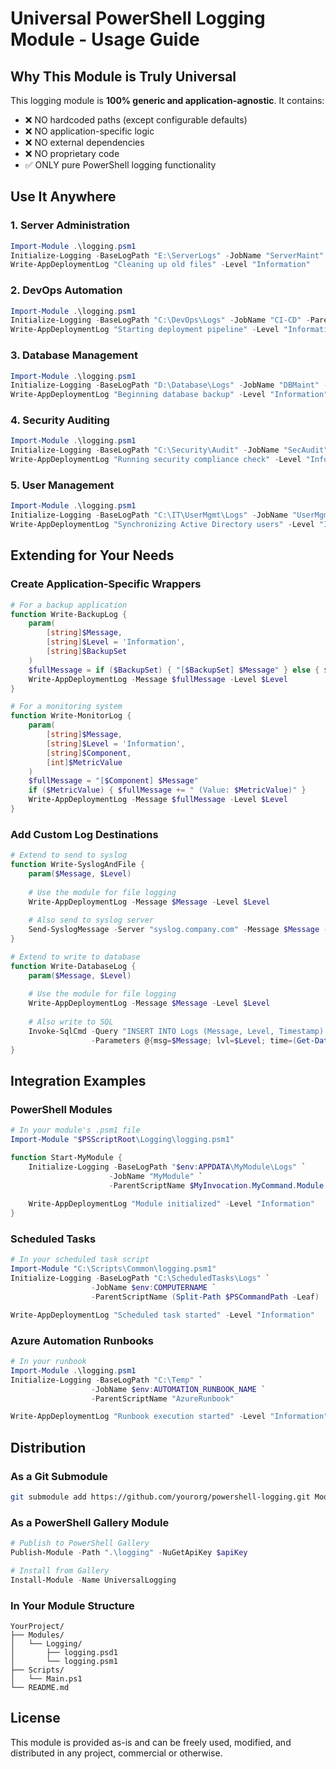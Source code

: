 # Universal PowerShell Logging Module - Usage Guide

## Why This Module is Truly Universal

This logging module is **100% generic and application-agnostic**. It contains:
- ❌ NO hardcoded paths (except configurable defaults)
- ❌ NO application-specific logic
- ❌ NO external dependencies
- ❌ NO proprietary code
- ✅ ONLY pure PowerShell logging functionality

## Use It Anywhere

### 1. Server Administration
```powershell
Import-Module .\logging.psm1
Initialize-Logging -BaseLogPath "E:\ServerLogs" -JobName "ServerMaint" -ParentScriptName "Maintenance"
Write-AppDeploymentLog "Cleaning up old files" -Level "Information"
```

### 2. DevOps Automation
```powershell
Import-Module .\logging.psm1
Initialize-Logging -BaseLogPath "C:\DevOps\Logs" -JobName "CI-CD" -ParentScriptName "Deploy-Pipeline"
Write-AppDeploymentLog "Starting deployment pipeline" -Level "Information"
```

### 3. Database Management
```powershell
Import-Module .\logging.psm1
Initialize-Logging -BaseLogPath "D:\Database\Logs" -JobName "DBMaint" -ParentScriptName "SQL-Maintenance"
Write-AppDeploymentLog "Beginning database backup" -Level "Information"
```

### 4. Security Auditing
```powershell
Import-Module .\logging.psm1
Initialize-Logging -BaseLogPath "C:\Security\Audit" -JobName "SecAudit" -ParentScriptName "Security-Scan"
Write-AppDeploymentLog "Running security compliance check" -Level "Information"
```

### 5. User Management
```powershell
Import-Module .\logging.psm1
Initialize-Logging -BaseLogPath "C:\IT\UserMgmt\Logs" -JobName "UserMgmt" -ParentScriptName "AD-UserSync"
Write-AppDeploymentLog "Synchronizing Active Directory users" -Level "Information"
```

## Extending for Your Needs

### Create Application-Specific Wrappers
```powershell
# For a backup application
function Write-BackupLog {
    param(
        [string]$Message,
        [string]$Level = 'Information',
        [string]$BackupSet
    )
    $fullMessage = if ($BackupSet) { "[$BackupSet] $Message" } else { $Message }
    Write-AppDeploymentLog -Message $fullMessage -Level $Level
}

# For a monitoring system
function Write-MonitorLog {
    param(
        [string]$Message,
        [string]$Level = 'Information',
        [string]$Component,
        [int]$MetricValue
    )
    $fullMessage = "[$Component] $Message"
    if ($MetricValue) { $fullMessage += " (Value: $MetricValue)" }
    Write-AppDeploymentLog -Message $fullMessage -Level $Level
}
```

### Add Custom Log Destinations
```powershell
# Extend to send to syslog
function Write-SyslogAndFile {
    param($Message, $Level)
    
    # Use the module for file logging
    Write-AppDeploymentLog -Message $Message -Level $Level
    
    # Also send to syslog server
    Send-SyslogMessage -Server "syslog.company.com" -Message $Message -Severity $Level
}

# Extend to write to database
function Write-DatabaseLog {
    param($Message, $Level)
    
    # Use the module for file logging
    Write-AppDeploymentLog -Message $Message -Level $Level
    
    # Also write to SQL
    Invoke-SqlCmd -Query "INSERT INTO Logs (Message, Level, Timestamp) VALUES (@msg, @lvl, @time)" `
                  -Parameters @{msg=$Message; lvl=$Level; time=(Get-Date)}
}
```

## Integration Examples

### PowerShell Modules
```powershell
# In your module's .psm1 file
Import-Module "$PSScriptRoot\Logging\logging.psm1"

function Start-MyModule {
    Initialize-Logging -BaseLogPath "$env:APPDATA\MyModule\Logs" `
                      -JobName "MyModule" `
                      -ParentScriptName $MyInvocation.MyCommand.Module.Name
    
    Write-AppDeploymentLog "Module initialized" -Level "Information"
}
```

### Scheduled Tasks
```powershell
# In your scheduled task script
Import-Module "C:\Scripts\Common\logging.psm1"
Initialize-Logging -BaseLogPath "C:\ScheduledTasks\Logs" `
                  -JobName $env:COMPUTERNAME `
                  -ParentScriptName (Split-Path $PSCommandPath -Leaf)

Write-AppDeploymentLog "Scheduled task started" -Level "Information"
```

### Azure Automation Runbooks
```powershell
# In your runbook
Import-Module .\logging.psm1
Initialize-Logging -BaseLogPath "C:\Temp" `
                  -JobName $env:AUTOMATION_RUNBOOK_NAME `
                  -ParentScriptName "AzureRunbook"

Write-AppDeploymentLog "Runbook execution started" -Level "Information"
```

## Distribution

### As a Git Submodule
```bash
git submodule add https://github.com/yourorg/powershell-logging.git Modules/Logging
```

### As a PowerShell Gallery Module
```powershell
# Publish to PowerShell Gallery
Publish-Module -Path ".\logging" -NuGetApiKey $apiKey

# Install from Gallery
Install-Module -Name UniversalLogging
```

### In Your Module Structure
```
YourProject/
├── Modules/
│   └── Logging/
│       ├── logging.psd1
│       └── logging.psm1
├── Scripts/
│   └── Main.ps1
└── README.md
```

## License

This module is provided as-is and can be freely used, modified, and distributed in any project, commercial or otherwise.